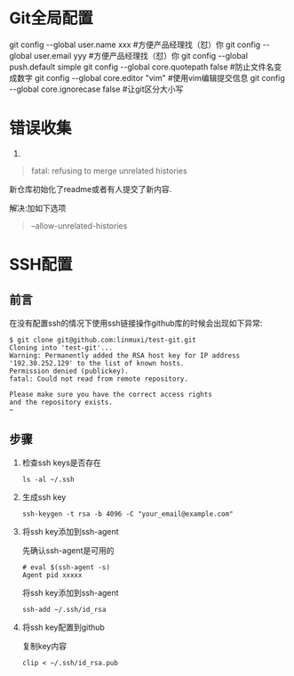 # Git全局配置

git config --global user.name xxx #方便产品经理找（怼）你
git config --global user.email yyy #方便产品经理找（怼）你
git config --global push.default simple 
git config --global core.quotepath false #防止文件名变成数字
git config --global core.editor "vim" #使用vim编辑提交信息
git config --global core.ignorecase false #让git区分大小写



# 错误收集

1.

> fatal: refusing to merge unrelated histories

新仓库初始化了readme或者有人提交了新内容.

解决:加如下选项

> –allow-unrelated-histories





# SSH配置

## 前言

在没有配置ssh的情况下使用ssh链接操作github库的时候会出现如下异常:

```
$ git clone git@github.com:linmuxi/test-git.git
Cloning into 'test-git'...
Warning: Permanently added the RSA host key for IP address '192.30.252.129' to the list of known hosts.
Permission denied (publickey).
fatal: Could not read from remote repository.

Please make sure you have the correct access rights
and the repository exists.
~
```



## 步骤

1. 检查ssh keys是否存在

   ```
   ls -al ~/.ssh
   ```

2. 生成ssh key

   ```
   ssh-keygen -t rsa -b 4096 -C "your_email@example.com"
   ```

3. 将ssh key添加到ssh-agent

   先确认ssh-agent是可用的

   ```
   # eval $(ssh-agent -s)
   Agent pid xxxxx
   ```

   将ssh key添加到ssh-agent

   ```
   ssh-add ~/.ssh/id_rsa
   ```

4. 将ssh key配置到github

   复制key内容

   ```
   clip < ~/.ssh/id_rsa.pub
   ```

   ​

   ​